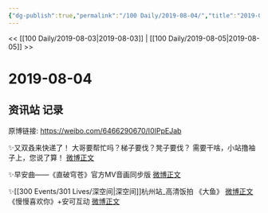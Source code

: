 ```yaml
---
{"dg-publish":true,"permalink":"/100 Daily/2019-08-04/","title":"2019-08-04","created":"2023-03-27T17:25:37.597+08:00","updated":"2023-03-27T17:26:05.687+08:00"}
---
```



<< [[100 Daily/2019-08-03\|2019-08-03]] | [[100 Daily/2019-08-05\|2019-08-05]] >>

# 2019-08-04

## 资讯站 记录

原博链接: https://weibo.com/6466290670/I0IPpEJab

✨又双叒来快递了！
大哥要帮忙吗？梯子要伐？凳子要伐？
需要干啥，小站撸袖子上，您说了算！
[微博正文](https://m.weibo.cn/6466290670/4401540682629425)

✨早安曲——《直破穹苍》官方MV音画同步版
[微博正文](https://m.weibo.cn/6466290670/4401475889748685)

✨[[300 Events/301 Lives/深空间\|深空间]]杭州站_高清饭拍
《大鱼》
[微博正文](https://m.weibo.cn/6466290670/4401543585343571)
《慢慢喜欢你》+安可互动
[微博正文](https://m.weibo.cn/6466290670/4401542410969954)
